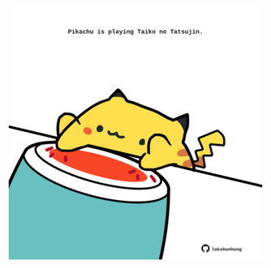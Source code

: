 <!-- built at 15/11/2024, 18:00:44 UTC -->
<p align="center">
  <img width="500" height="500" src="./ReadmeImage.svg">
</p>
